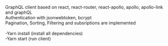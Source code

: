 GraphQL client based on react, react-router, react-apollo, apollo, apollo-link and graphQL <br>
Authentication with jsonwebtoken, bcrypt <br>
Pagination, Sorting, Filtering and subsriptions are implemented <br>
<br>
-Yarn install (install all dependencies) <br>
-Yarn start (run client) <br>
